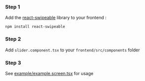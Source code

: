 ### Step 1
Add the [react-swipeable](https://www.npmjs.com/package/react-swipeable) library to your frontend :
```
npm install react-swipeable
```

### Step 2
Add `slider.component.tsx` to your `frontend/src/components` folder

### Step 3
See [example/example.screen.tsx](https://github.com/emiliendeon/slider-for-fmp-reactjs-starter/blob/main/example/example.screen.tsx) for usage
